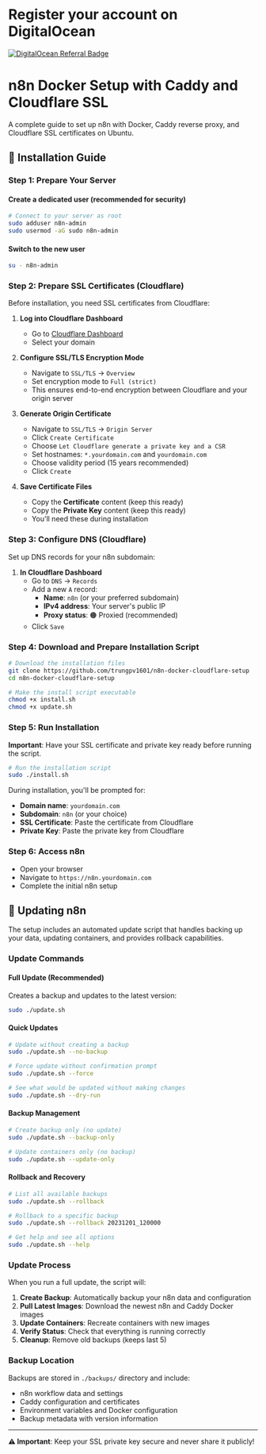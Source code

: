 # Register your account on DigitalOcean

[![DigitalOcean Referral Badge](https://web-platforms.sfo2.cdn.digitaloceanspaces.com/WWW/Badge%201.svg)](https://www.digitalocean.com/?refcode=e0496d81b971&utm_campaign=Referral_Invite&utm_medium=Referral_Program&utm_source=badge)

# n8n Docker Setup with Caddy and Cloudflare SSL

A complete guide to set up n8n with Docker, Caddy reverse proxy, and Cloudflare SSL certificates on Ubuntu.

## 🚀 Installation Guide

### Step 1: Prepare Your Server

#### Create a dedicated user (recommended for security)
```bash
# Connect to your server as root
sudo adduser n8n-admin
sudo usermod -aG sudo n8n-admin
```

#### Switch to the new user
```bash
su - n8n-admin
```

### Step 2: Prepare SSL Certificates (Cloudflare)

Before installation, you need SSL certificates from Cloudflare:

1. **Log into Cloudflare Dashboard**
   - Go to [Cloudflare Dashboard](https://dash.cloudflare.com)
   - Select your domain

2. **Configure SSL/TLS Encryption Mode**
   - Navigate to `SSL/TLS` → `Overview`
   - Set encryption mode to `Full (strict)`
   - This ensures end-to-end encryption between Cloudflare and your origin server

3. **Generate Origin Certificate**
   - Navigate to `SSL/TLS` → `Origin Server`
   - Click `Create Certificate`
   - Choose `Let Cloudflare generate a private key and a CSR`
   - Set hostnames: `*.yourdomain.com` and `yourdomain.com`
   - Choose validity period (15 years recommended)
   - Click `Create`

4. **Save Certificate Files**
   - Copy the **Certificate** content (keep this ready)
   - Copy the **Private Key** content (keep this ready)
   - You'll need these during installation

### Step 3: Configure DNS (Cloudflare)

Set up DNS records for your n8n subdomain:

1. **In Cloudflare Dashboard**
   - Go to `DNS` → `Records`
   - Add a new `A` record:
     - **Name**: `n8n` (or your preferred subdomain)
     - **IPv4 address**: Your server's public IP
     - **Proxy status**: 🟠 Proxied (recommended)
   - Click `Save`

### Step 4: Download and Prepare Installation Script

```bash
# Download the installation files
git clone https://github.com/trungpv1601/n8n-docker-cloudflare-setup
cd n8n-docker-cloudflare-setup

# Make the install script executable
chmod +x install.sh
chmod +x update.sh
```

### Step 5: Run Installation

**Important**: Have your SSL certificate and private key ready before running the script.

```bash
# Run the installation script
sudo ./install.sh
```

During installation, you'll be prompted for:
- **Domain name**: `yourdomain.com`
- **Subdomain**: `n8n` (or your choice)
- **SSL Certificate**: Paste the certificate from Cloudflare
- **Private Key**: Paste the private key from Cloudflare

### Step 6: Access n8n
   - Open your browser
   - Navigate to `https://n8n.yourdomain.com`
   - Complete the initial n8n setup

## 🔄 Updating n8n

The setup includes an automated update script that handles backing up your data, updating containers, and provides rollback capabilities.

### Update Commands

#### Full Update (Recommended)
Creates a backup and updates to the latest version:
```bash
sudo ./update.sh
```

#### Quick Updates
```bash
# Update without creating a backup
sudo ./update.sh --no-backup

# Force update without confirmation prompt
sudo ./update.sh --force

# See what would be updated without making changes
sudo ./update.sh --dry-run
```

#### Backup Management
```bash
# Create backup only (no update)
sudo ./update.sh --backup-only

# Update containers only (no backup)
sudo ./update.sh --update-only
```

#### Rollback and Recovery
```bash
# List all available backups
sudo ./update.sh --rollback

# Rollback to a specific backup
sudo ./update.sh --rollback 20231201_120000

# Get help and see all options
sudo ./update.sh --help
```

### Update Process

When you run a full update, the script will:

1. **Create Backup**: Automatically backup your n8n data and configuration
2. **Pull Latest Images**: Download the newest n8n and Caddy Docker images
3. **Update Containers**: Recreate containers with new images
4. **Verify Status**: Check that everything is running correctly
5. **Cleanup**: Remove old backups (keeps last 5)

### Backup Location

Backups are stored in `./backups/` directory and include:
- n8n workflow data and settings
- Caddy configuration and certificates
- Environment variables and Docker configuration
- Backup metadata with version information

---

**⚠️ Important**: Keep your SSL private key secure and never share it publicly!
